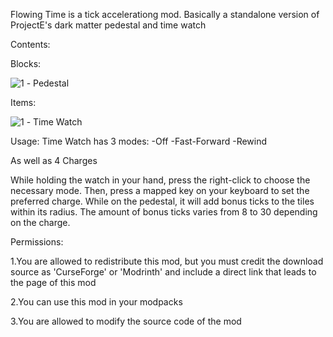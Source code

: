 Flowing Time is a tick accelerationg mod. Basically a standalone version of ProjectE's dark matter pedestal and time watch

Contents:

Blocks:

![1](https://github.com/AET9RNAL/ModAssets/releases/download/Assets/FlowingTime_Icon_pedestal.png) - Pedestal

Items:

![1](https://github.com/AET9RNAL/ModAssets/releases/download/Assets/FlowingTime_Icon_timewatch.png) - Time Watch

Usage:
Time Watch has 3 modes:
-Off
-Fast-Forward
-Rewind

As well as 4 Charges

While holding the watch in your hand, press the right-click to choose the necessary mode. Then, press a mapped key on your keyboard to set the preferred charge. While on the pedestal, it will add bonus ticks to the tiles within its radius. The amount of bonus ticks varies from 8 to 30 depending on the charge.

Permissions:

1.You are allowed to redistribute this mod, but you must credit the download source as 'CurseForge' or 'Modrinth' and include a direct link that leads to the page of this mod

2.You can use this mod in your modpacks

3.You are allowed to modify the source code of the mod
